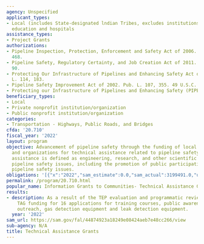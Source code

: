 ```yaml
---
agency: Unspecified
applicant_types:
- Local (includes State-designated lndian Tribes, excludes institutions of higher
  education and hospitals
assistance_types:
- Project Grants
authorizations:
- Pipeline Inspection, Protection, Enforcement and Safety Act of 2006. Pub. L. 109,
  468.
- Pipeline Safety, Regulatory Certainty, and Job Creation Act of 2011. Pub. L. 112,
  90.
- Protecting Our Infrastructure of Pipelines and Enhancing Safety Act of 2016. Pub.
  L. 114, 183.
- Pipeline Safety Improvement Act of 2002. Pub. L. 107, 355. 49 U.S.C. &sect; 49.
- Protecting our Infrastructure of Pipelines and Enhancing Safety (PIPES) Act of 2020.
beneficiary_types:
- Local
- Private nonprofit institution/organization
- Public nonprofit institution/organization
categories:
- Transportation - Highways, Public Roads, and Bridges
cfda: '20.710'
fiscal_year: '2022'
layout: program
objective: Advancement of pipeline safety through the funding of local communities
  and organizations for technical assistance related to pipeline safety issues.  Technical
  assistance is defined as engineering, research, and other scientific analysis of
  pipeline safety issues, including the promotion of public participation on technical
  pipeline safety issues.
obligations: '[{"x":"2022","sam_estimate":0.0,"sam_actual":3199491.0,"usa_spending_actual":2111902.67},{"x":"2023","sam_estimate":2000580.0,"sam_actual":0.0,"usa_spending_actual":-8548.24},{"x":"2024","sam_estimate":2000000.0,"sam_actual":0.0,"usa_spending_actual":0.0}]'
permalink: /program/20.710.html
popular_name: Information Grants to Communities- Technical Assistance Grants
results:
- description: As a result of the TEP evaluation and programmatic review, PHMSA awarded
    TAG funding for 16 applications for training courses, public awareness, e-learning,
    outreach, gas detection equipment and leak detection equipment.
  year: '2022'
sam_url: https://sam.gov/fal/44874923a18249e08424aeb7e48cc266/view
sub-agency: N/A
title: Technical Assistance Grants
---
```

